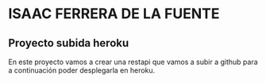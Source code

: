 # ISAAC FERRERA DE LA FUENTE

## Proyecto subida heroku

En este proyecto vamos a crear una restapi que vamos a subir a github para a continuación poder desplegarla en heroku.